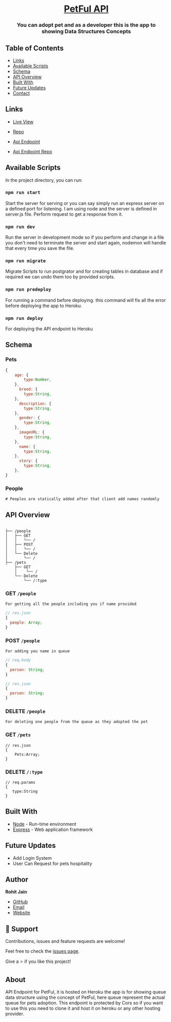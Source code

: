 <h1 align="center"><a href="https://calm-badlands-17592.herokuapp.com">PetFul API</a></h1>

<h3 align="center">You can adopt pet and as a developer this is the app to showing Data Structures Concepts<h3>

## Table of Contents

- [Links](#links)
- [Available Scripts](#available-scripts)
- [Schema](#schema)
- [API Overview](#api-overview)
- [Built With](#built-with)
- [Future Updates](#future-updates)
- [Contact](#author)

## Links

- [Live View](https://petful-client-gold.vercel.app/)

- [Repo](https://github.com/Rohit19060/petful-client)

- [Api Endpoint](https://calm-badlands-17592.herokuapp.com)

- [Api Endpoint Repo](https://github.com/Rohit19060/petful-server)

## Available Scripts

In the project directory, you can run:

### `npm run start`

Start the server for serving or you can say simply run an express server on a defined port for listening. I am using node and the server is defined in server.js file.
Perform request to get a response from it.

### `npm run dev`

Run the server in development mode so if you perform and change in a file you don't need to terminate the server and start again, nodemon will handle that every time you save the file.

### `npm run migrate`

Migrate Scripts to run postgrator and for creating tables in database and if required we can undo them too by provided scripts.

### `npm run predeploy`

For running a command before deploying. this command will fix all the error before deploying the app to Heroku.

### `npm run deploy`

For deploying the API endpoint to Heroku

## Schema

### Pets

```js
{
    age: {
        type:Number,
    },
      breed: {
        type:String,
    },
      description: {
        type:String,
    },
      gender: {
        type:String,
    },
      imageURL: {
        type:String,
    },
      name: {
        type:String,
    },
      story: {
        type:String,
    },
}
```

### People

    # Peoples are statically added after that client add names randomly

## API Overview

```text

├── /people
│   ├── GET
│   │   └── /
│   ├── POST
│   │   └── /
│   └── Delete
│       └── /
├── /pets
    ├── GET
    │    └── /
    └── Delete
        └── /:type

```

### GET `/people`

    For getting all the people including you if name provided

```js
// res.json
{
  people: Array;
}
```

### POST `/people`

    For adding you name in queue

```js
// req.body
{
  person: String;
}

// res.json
{
  person: String;
}
```

### DELETE `/people`

    For deleting one people from the queue as they adopted the pet

### GET `/pets`

```JS
// res.json
{
    Pets:Array;
}
```

### DELETE `/:type`

```JS
// req.params
{
   type:String
}
```

## Built With

- [Node](https://nodejs.org/en/) - Run-time environment
- [Express](https://expressjs.com/) - Web application framework

## Future Updates

- Add Login System
- User Can Request for pets hospitality

## Author

**Rohit Jain**

- [GitHub](https://github.com/rohit19060)
- [Email](mailto:rohitjain19060@gmail.com)
- [Website](https://kingtechnologies.in)

## 🤝 Support

Contributions, issues and feature requests are welcome!

Feel free to check the [issues page](issues/).

Give a ⭐️ if you like this project!

## About

API Endpoint for PetFul, it is hosted on Heroku
the app is for showing queue data structure using the concept of PetFul, here queue represent the actual queue for pets adoption. This endpoint is protected by Cors so if you want to use this you need to clone it and host it on heroku or any other hosting provider.
